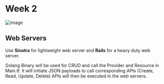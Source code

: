 # Week 2
![image](https://github.com/FranceGall/terraform-beginner-bootcamp-2023/assets/35935505/f479c917-aa87-465e-999a-a1615a9c2c5f)

## Web Servers

Use **Sinatra** for lightweight web server and **Rails** for a heavy duty web server.

Golang Binary will be used for CRUD and call the Provider and Resource in Main.tf.
It will initiate JSON payloads to call corresponding APIs (Create, Read, Update, Delete)
APIs will then be executed in the web servers.
